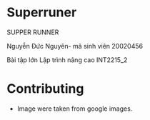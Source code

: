 # Superruner
SUPPER RUNNER

Nguyễn Đức Nguyên- mã sinh viên 20020456

Bài tập lớn Lập trình nâng cao INT2215_2 

# Contributing
- Image were taken from google images.
